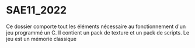 # SAE11_2022

Ce dossier comporte tout les éléments nécessaire au fonctionnement d'un jeu programmé un C.
Il contient un pack de texture et un pack de scripts.
Le jeu est un mémorie classique